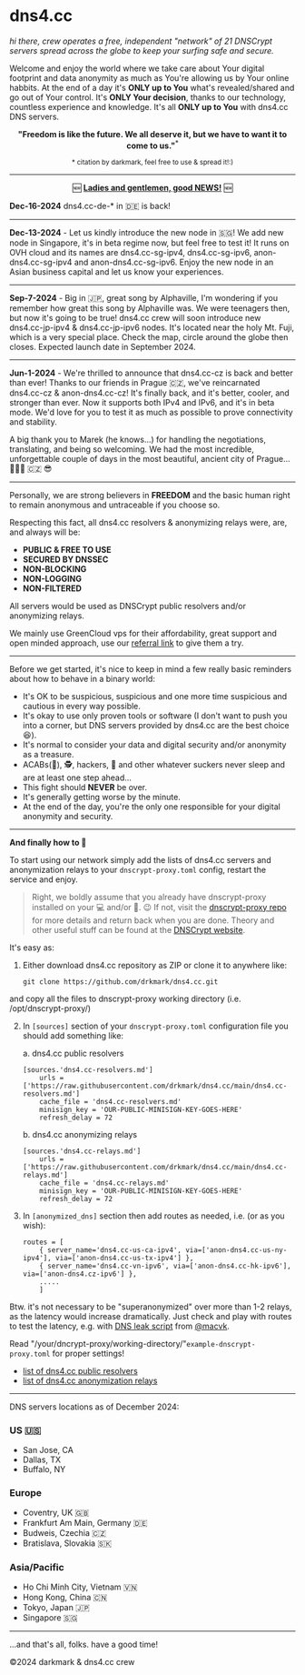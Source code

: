 # dns4.cc
*hi there, crew operates a free, independent "network" of 21 DNSCrypt servers spread across the globe to keep your surfing safe and secure.*

Welcome and enjoy the world where we take care about Your digital footprint and data anonymity as much as You're allowing us by Your online habbits. At the end of a day it's **ONLY up to You** what's revealed/shared and go out of Your control. It's **ONLY Your decision**, thanks to our technology, countless experience and knowledge. It's all **ONLY up to You** with dns4.cc DNS servers.

<p align="center">
    <b>"Freedom is like the future. We all deserve it, but we have to want it to come to us."</b><sup>*</sup>
</p>

<p align="center">
    <sup>* citation by darkmark, feel free to use & spread it!:)</sup>
</p>

*****************************


<p align="center">🆕 <ins><b>Ladies and gentlemen, good NEWS!</b></ins> 🆕
    </p>


**Dec-16-2024**
dns4.cc-de-* in 🇩🇪 is back! 
***
**Dec-13-2024** - 
Let us kindly introduce the new node in 🇸🇬!
We add new node in Singapore, it's in beta regime now, but feel free to test it! It runs on OVH cloud and its names are dns4.cc-sg-ipv4, dns4.cc-sg-ipv6, anon-dns4.cc-sg-ipv4 and anon-dns4.cc-sg-ipv6. Enjoy the new node in an Asian business capital and let us know your experiences.
***
**Sep-7-2024** - 
Big in 🇯🇵, great song by Alphaville, I'm wondering if you remember how great this song by Alphaville was. We were teenagers then, but now it's going to be true! dns4.cc crew will soon introduce new dns4.cc-jp-ipv4 & dns4.cc-jp-ipv6 nodes. It's located near the holy Mt. Fuji, which is a very special place. Check the map, circle around the globe then closes. Expected launch date in September 2024.
***
**Jun-1-2024** - 
We're thrilled to announce that dns4.cc-cz is back and better than ever! Thanks to our friends in Prague 🇨🇿, we've reincarnated dns4.cc-cz & anon-dns4.cc-cz! It's finally back, and it's better, cooler, and stronger than ever. Now it supports both IPv4 and IPv6, and it's in beta mode. We'd love for you to test it as much as possible to prove connectivity and stability. 

A big thank you to Marek (he knows...) for handling the negotiations, translating, and being so welcoming. We had the most incredible, unforgettable couple of days in the most beautiful, ancient city of Prague... 🍺🍺🍺 🇨🇿 😎
*****************************


Personally, we are strong believers in **FREEDOM** and the basic human right to remain anonymous and untraceable if you choose so.

Respecting this fact, all dns4.cc resolvers & anonymizing relays were, are, and always will be:

- **PUBLIC & FREE TO USE**
- **SECURED BY DNSSEC**
- **NON-BLOCKING**
- **NON-LOGGING**
- **NON-FILTERED**

All servers would be used as DNSCrypt public resolvers and/or anonymizing relays. 

We mainly use GreenCloud vps for their affordability, great support and open minded approach, use our [referral link](https://greencloudvps.com/billing/aff.php?aff=6905) to give them a try.
*****************************


Before we get started, it's nice to keep in mind a few really basic reminders about how to behave in a binary world:

+ It's OK to be suspicious, suspicious and one more time suspicious and cautious in every way possible.
+ It's okay to use only proven tools or software (I don't want to push you into a corner, but DNS servers provided by dns4.cc are the best choice 😆).
+ It's normal to consider your data and digital security and/or anonymity as a treasure.
+ ACABs(👮), 🕵️, hackers, 🤖 and other whatever suckers never sleep and are at least one step ahead...
+ This fight should **NEVER** be over.
+ It's generally getting worse by the minute.
+ At the end of the day, you're the only one responsible for your digital anonymity and security.
*****************************


**And finally how to :checkered_flag:**

To start using our network simply add the lists of dns4.cc servers and anonymization relays to your `dnscrypt-proxy.toml` config, restart the service and enjoy. 

> Right, we boldly assume that you already have dnscrypt-proxy installed on your :computer: and/or :iphone:. :wink:
> If not, visit the [dnscrypt-proxy repo](https://github.com/DNSCrypt/dnscrypt-proxy) for more details and return back when you are done. Theory and other useful stuff can be found at the [DNSCrypt website](https://dnscrypt.info/).


It's easy as:

1. Either download dns4.cc repository as ZIP or clone it to anywhere like: 
    ```
    git clone https://github.com/drkmark/dns4.cc.git
    ```
and copy all the files to dnscrypt-proxy working directory (i.e. /opt/dnscrypt-proxy/)
    

2. In `[sources]` section of your `dnscrypt-proxy.toml` configuration file you should add something like:

    a. dns4.cc public resolvers

    ```
    [sources.'dns4.cc-resolvers.md']
        urls = ['https://raw.githubusercontent.com/drkmark/dns4.cc/main/dns4.cc-resolvers.md']
        cache_file = 'dns4.cc-resolvers.md'
        minisign_key = 'OUR-PUBLIC-MINISIGN-KEY-GOES-HERE'
        refresh_delay = 72
    ```

    b. dns4.cc anonymizing relays

    ```
    [sources.'dns4.cc-relays.md']
        urls = ['https://raw.githubusercontent.com/drkmark/dns4.cc/main/dns4.cc-relays.md']
        cache_file = 'dns4.cc-relays.md'
        minisign_key = 'OUR-PUBLIC-MINISIGN-KEY-GOES-HERE'
        refresh_delay = 72
    ```

3. In `[anonymized_dns]` section then add routes as needed, i.e. (or as you wish):

    ```    
    routes = [
        { server_name='dns4.cc-us-ca-ipv4', via=['anon-dns4.cc-us-ny-ipv4'], via=['anon-dns4.cc-us-tx-ipv4'] },
        { server_name='dns4.cc-vn-ipv6', via=['anon-dns4.cc-hk-ipv6'], via=['anon-dns4.cz-ipv6'] },
        .....
        ]
    ```
Btw. it's not necessary to be "superanonymized" over more than 1-2 relays, as the latency would increase dramatically.
Just check and play with routes to test the latency, e.g. with [DNS leak script](https://github.com/macvk/dnsleaktest/blob/master/dnsleaktest.sh) from [@macvk](https://github.com/macvk).

Read "/your/dncrypt-proxy/working-directory/"`example-dnscrypt-proxy.toml` for proper settings!


- [list of dns4.cc public resolvers](https://raw.githubusercontent.com/drkmark/dns4.cc/main/dns4.cc-resolvers.md)
- [list of dns4.cc anonymization relays](https://raw.githubusercontent.com/drkmark/dns4.cc/main/dns4.cc-relays.md)

********************

DNS servers locations as of December 2024:

### US 🇺🇸
 - San Jose, CA
 - Dallas, TX 
 - Buffalo, NY

### Europe
 - Coventry, UK 🇬🇧
 - Frankfurt Am Main, Germany 🇩🇪
 - Budweis, Czechia 🇨🇿
 - Bratislava, Slovakia 🇸🇰

### Asia/Pacific
 - Ho Chi Minh City, Vietnam 🇻🇳
 - Hong Kong, China 🇨🇳
 - Tokyo, Japan 🇯🇵
 - Singapore 🇸🇬


********************

...and that's all, folks. have a good time!

©2024 darkmark & dns4.cc crew
